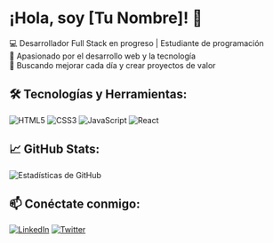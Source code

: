 # ¡Hola, soy [Tu Nombre]! 👋

💻 Desarrollador Full Stack en progreso | Estudiante de programación  
🎯 Apasionado por el desarrollo web y la tecnología  
🚀 Buscando mejorar cada día y crear proyectos de valor  

## 🛠️ Tecnologías y Herramientas:
![HTML5](https://img.shields.io/badge/HTML5-E34F26?style=for-the-badge&logo=html5&logoColor=white)
![CSS3](https://img.shields.io/badge/CSS3-1572B6?style=for-the-badge&logo=css3&logoColor=white)
![JavaScript](https://img.shields.io/badge/JavaScript-F7DF1E?style=for-the-badge&logo=javascript&logoColor=black)
![React](https://img.shields.io/badge/React-61DAFB?style=for-the-badge&logo=react&logoColor=black)

## 📈 GitHub Stats:
![Estadísticas de GitHub](https://github-readme-stats.vercel.app/api?username=TU_USUARIO&show_icons=true&theme=radical)

## 📫 Conéctate conmigo:
[![LinkedIn](https://img.shields.io/badge/LinkedIn-0077B5?style=for-the-badge&logo=linkedin&logoColor=white)](https://linkedin.com/in/tuusuario)
[![Twitter](https://img.shields.io/badge/Twitter-1DA1F2?style=for-the-badge&logo=twitter&logoColor=white)](https://twitter.com/tuusuario)
